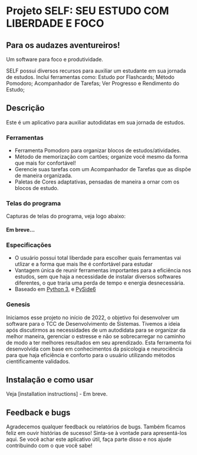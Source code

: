 # Projeto SELF: SEU ESTUDO COM LIBERDADE E FOCO

## Para os audazes aventureiros!

Um software para foco e produtividade.

SELF possui diversos recursos para auxiliar um estudante em sua jornada de estudos. Inclui ferramentas como: 
Estudo por Flashcards;
Método Pomodoro;
Acompanhador de Tarefas;
Ver Progresso e Rendimento do Estudo;

## Descrição 
Este é um aplicativo para auxiliar autodidatas em sua jornada de estudos.

### Ferramentas
* Ferramenta Pomodoro para organizar blocos de estudos/atividades.
* Método de memorização com cartões; organize você mesmo da forma que mais for confortável!
* Gerencie suas tarefas com um Acompanhador de Tarefas que as dispõe de maneira organizada.
* Paletas de Cores adaptativas, pensadas de maneira a ornar com os blocos de estudo.

### Telas do programa 
Capturas de telas do programa, veja logo abaixo:

#### Em breve...

### Especificações
* O usuário possui total liberdade para escolher quais ferramentas vai utlizar e a forma que mais lhe é confortável para estudar
* Vantagem única de reunir ferramentas importantes para a eficiência nos estudos, sem que haja a necessidade de instalar diversos softwares diferentes, o que traria uma perda de tempo e energia desnecessária.
* Baseado em [Python 3](https://www.python.org/), e [PySide6](https://www.qt.io/developers/)

### Genesis
Iniciamos esse projeto no início de 2022, o objetivo foi desenvolver um software para o TCC de Desenvolvimento de Sistemas. Tivemos a ideia após discutirmos as necessidades de um autodidata para se organizar da melhor maneira, gerenciar o estresse e não se sobrecarregar no caminho de modo a ter melhores resultados em seu aprendizado. Esta ferramenta foi desenvolvida com base em conhecimentos da psicologia e neurociência para que haja eficiência e conforto para o usuário utilizando métodos cientificamente validados.

## Instalação e como usar

Veja [installation instructions] - Em breve.

## Feedback e bugs
Agradecemos qualquer feedback ou relatórios de bugs.
Também ficamos feliz em ouvir histórias de sucesso! Sinta-se à vontade para apresentá-los aqui.
Se você achar este aplicativo útil, faça parte disso e nos ajude contribuindo com o que você sabe!